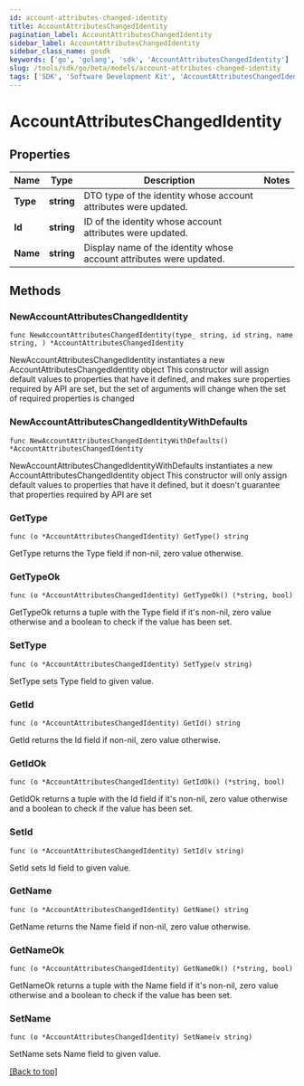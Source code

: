 ```yaml
---
id: account-attributes-changed-identity
title: AccountAttributesChangedIdentity
pagination_label: AccountAttributesChangedIdentity
sidebar_label: AccountAttributesChangedIdentity
sidebar_class_name: gosdk
keywords: ['go', 'golang', 'sdk', 'AccountAttributesChangedIdentity'] 
slug: /tools/sdk/go/beta/models/account-attributes-changed-identity
tags: ['SDK', 'Software Development Kit', 'AccountAttributesChangedIdentity']
---
```


# AccountAttributesChangedIdentity

## Properties

Name | Type | Description | Notes
------------ | ------------- | ------------- | -------------
**Type** | **string** | DTO type of the identity whose account attributes were updated. | 
**Id** | **string** | ID of the identity whose account attributes were updated. | 
**Name** | **string** | Display name of the identity whose account attributes were updated. | 

## Methods

### NewAccountAttributesChangedIdentity

`func NewAccountAttributesChangedIdentity(type_ string, id string, name string, ) *AccountAttributesChangedIdentity`

NewAccountAttributesChangedIdentity instantiates a new AccountAttributesChangedIdentity object
This constructor will assign default values to properties that have it defined,
and makes sure properties required by API are set, but the set of arguments
will change when the set of required properties is changed

### NewAccountAttributesChangedIdentityWithDefaults

`func NewAccountAttributesChangedIdentityWithDefaults() *AccountAttributesChangedIdentity`

NewAccountAttributesChangedIdentityWithDefaults instantiates a new AccountAttributesChangedIdentity object
This constructor will only assign default values to properties that have it defined,
but it doesn't guarantee that properties required by API are set

### GetType

`func (o *AccountAttributesChangedIdentity) GetType() string`

GetType returns the Type field if non-nil, zero value otherwise.

### GetTypeOk

`func (o *AccountAttributesChangedIdentity) GetTypeOk() (*string, bool)`

GetTypeOk returns a tuple with the Type field if it's non-nil, zero value otherwise
and a boolean to check if the value has been set.

### SetType

`func (o *AccountAttributesChangedIdentity) SetType(v string)`

SetType sets Type field to given value.


### GetId

`func (o *AccountAttributesChangedIdentity) GetId() string`

GetId returns the Id field if non-nil, zero value otherwise.

### GetIdOk

`func (o *AccountAttributesChangedIdentity) GetIdOk() (*string, bool)`

GetIdOk returns a tuple with the Id field if it's non-nil, zero value otherwise
and a boolean to check if the value has been set.

### SetId

`func (o *AccountAttributesChangedIdentity) SetId(v string)`

SetId sets Id field to given value.


### GetName

`func (o *AccountAttributesChangedIdentity) GetName() string`

GetName returns the Name field if non-nil, zero value otherwise.

### GetNameOk

`func (o *AccountAttributesChangedIdentity) GetNameOk() (*string, bool)`

GetNameOk returns a tuple with the Name field if it's non-nil, zero value otherwise
and a boolean to check if the value has been set.

### SetName

`func (o *AccountAttributesChangedIdentity) SetName(v string)`

SetName sets Name field to given value.



[[Back to top]](#) 


